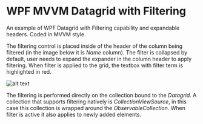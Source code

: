 # WPF MVVM Datagrid with Filtering
An example of WPF Datagrid with Filtering capability and expandable headers. Coded in MVVM style.

The filtering control is placed inside of the header of the column being filtered (in the image below it is *Name* column). The filter is collapsed by default, user needs to expand the expander in the column header to apply filtering. When filter is applied to the grid, the textbox with filter term is highlighted in red. 

![alt text](http://1.bp.blogspot.com/-dBgqfkyXzk8/Ukx5XYaiDbI/AAAAAAAAAGE/mNpYWjc6qk0/s1600/2-wpf-mvvm-filtering-1.png)

The filtering is performed directly on the collection bound to the *Datagrid*. A collection that supports filtering natively is *CollectionViewSource*, in this case this collection is wrapped around the *ObservableCollection*. When filter is active it also applies to newly added elements. 
